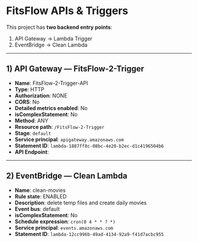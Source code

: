 # FitsFlow APIs & Triggers

This project has **two backend entry points**:  
1. API Gateway → Lambda Trigger  
2. EventBridge → Clean Lambda  

---

## 1) API Gateway — FitsFlow-2-Trigger

- **Name**: FitsFlow-2-Trigger-API  
- **Type**: HTTP  
- **Authorization**: NONE  
- **CORS**: No  
- **Detailed metrics enabled**: No  
- **isComplexStatement**: No  
- **Method**: ANY  
- **Resource path**: `/FitsFlow-2-Trigger`  
- **Stage**: `default`  
- **Service principal**: `apigateway.amazonaws.com`  
- **Statement ID**: `lambda-1887ff8c-08bc-4e20-b2ec-d1c4196504b6`  
- **API Endpoint**:  


---

## 2) EventBridge — Clean Lambda

- **Name**: clean-movies  
- **Rule state**: ENABLED  
- **Description**: delete temp files and create daily movies  
- **Event bus**: default  
- **isComplexStatement**: No  
- **Schedule expression**: `cron(0 4 * * ? *)`  
- **Service principal**: `events.amazonaws.com`  
- **Statement ID**: `lambda-12cc996b-49ad-4134-92a9-f41d7acbc955`  
